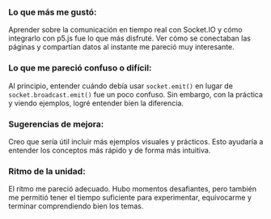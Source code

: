### **Lo que más me gustó:**

Aprender sobre la comunicación en tiempo real con Socket.IO y cómo integrarlo con p5.js fue lo que más disfruté. Ver cómo se conectaban las páginas y compartían datos al instante me pareció muy interesante.

### **Lo que me pareció confuso o difícil:**

Al principio, entender cuándo debía usar `socket.emit()` en lugar de `socket.broadcast.emit()` fue un poco confuso. Sin embargo, con la práctica y viendo ejemplos, logré entender bien la diferencia.

### **Sugerencias de mejora:**

Creo que sería útil incluir más ejemplos visuales y prácticos. Esto ayudaría a entender los conceptos más rápido y de forma más intuitiva.

### **Ritmo de la unidad:**

El ritmo me pareció adecuado. Hubo momentos desafiantes, pero también me permitió tener el tiempo suficiente para experimentar, equivocarme y terminar comprendiendo bien los temas.
